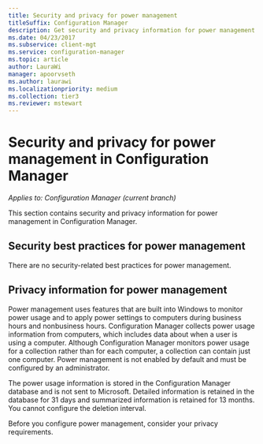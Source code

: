 ```yaml
---
title: Security and privacy for power management
titleSuffix: Configuration Manager
description: Get security and privacy information for power management in Configuration Manager.
ms.date: 04/23/2017
ms.subservice: client-mgt
ms.service: configuration-manager
ms.topic: article
author: LauraWi
manager: apoorvseth
ms.author: laurawi
ms.localizationpriority: medium
ms.collection: tier3
ms.reviewer: mstewart
---
```

# Security and privacy for power management in Configuration Manager

*Applies to: Configuration Manager (current branch)*

This section contains security and privacy information for power management in Configuration Manager.

## Security best practices for power management
 There are no security-related best practices for power management.

## Privacy information for power management
 Power management uses features that are built into Windows to monitor power usage and to apply power settings to computers during business hours and nonbusiness hours. Configuration Manager collects power usage information from computers, which includes data about when a user is using a computer. Although Configuration Manager monitors power usage for a collection rather than for each computer, a collection can contain just one computer. Power management is not enabled by default and must be configured by an administrator.

 The power usage information is stored in the Configuration Manager database and is not sent to Microsoft. Detailed information is retained in the database for 31 days and summarized information is retained for 13 months. You cannot configure the deletion interval.

 Before you configure power management, consider your privacy requirements.
